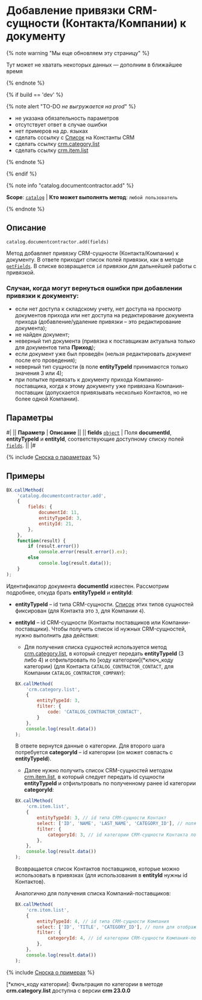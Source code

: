 # Добавление привязки CRM-сущности (Контакта/Компании) к документу

{% note warning "Мы еще обновляем эту страницу" %}

Тут может не хватать некоторых данных — дополним в ближайшее время

{% endnote %}

{% if build == 'dev' %}

{% note alert "TO-DO _не выгружается на prod_" %}

- не указана обязательность параметров
- отсутствует ответ в случае ошибки
- нет примеров на др. языках
- сделать сссылку с [Список](.) на Константы CRM
- сделать ссылку [crm.category.list](.)
- сделать ссылку [crm.item.list](.)
  
{% endnote %}

{% endif %}

{% note info "catalog.documentcontractor.add" %}

**Scope**: [`catalog`](../../scopes/permissions.md) | **Кто может выполнять метод**: `любой пользователь`

{% endnote %}

## Описание

```http
catalog.documentcontractor.add(fields)
```

Метод добавляет привязку CRM-сущности (Контакта/Компании) к документу.
В ответе приходит список полей привязки, как в методе [`getFields`](catalog-documentcontractor-get-fields.md). В списке возвращается `id` привязки для дальнейшей работы с привязкой.

### Случаи, когда могут вернуться ошибки при добавлении привязки к документу:

- если нет доступа к складскому учету, нет доступа на просмотр документов прихода или нет доступа на редактирование документа прихода (добавление/удаление привязки – это редактирование документа);
- не найден документ;
- неверный тип документа (привязка к поставщикам актуальна только для документов типа **Приход**);
- если документ уже был проведён (нельзя редактировать документ после его проведения);
- неверный тип сущности (в поле **entityTypeId** принимаются только значения 3 или 4);
- при попытке привязать к документу прихода Компанию-поставщика, когда к этому документу уже привязана Компания-поставщик (допускается привязывать несколько Контактов, но не более одной Компании).

## Параметры

#|
|| **Параметр** |  **Описание** ||
|| **fields** 
[`object`](../../data-types.md) | Поля **documentId**, **entityTypeId** и **entityId**, соответствующие доступному списку полей [`fields`](catalog-documentcontractor-get-fields.md). ||
|#

{% include [Сноска о параметрах](../../../_includes/required.md) %}

## Примеры

```js
BX.callMethod(
    'catalog.documentcontractor.add',
    {
        fields: {
            documentId: 11,
            entityTypeId: 3,
            entityId: 21,
        },
    },
    function(result) {
        if (result.error())
            console.error(result.error().ex);
        else
            console.log(result.data());
    }
);
```

Идентификатор документа **documentId** известен. Рассмотрим подробнее, откуда брать **entityTypeId** и **entityId**:

- **entityTypeId** – id типа CRM-сущности. [Список](.) этих типов сущностей фиксирован (для Контакта это `3`, для Компании `4`).
- **entityId** – id CRM-сущности (Контакты поставщиков или Компании-поставщики). Чтобы получить список id нужных CRM-сущностей, нужно выполнить два действия:
    
    - Для получения списка сущностей используется метод [crm.category.list](.), в который следует передать **entityTypeId** (3 либо 4) и отфильтровать по [коду категории](*ключ_коду категории) (для Контакта `CATALOG_CONTRACTOR_CONTACT`, для Компании `CATALOG_CONTRACTOR_COMPANY`):
  
    ```js
    BX.callMethod(
        'crm.category.list',
        {
            entityTypeId: 3,
            filter: {
                code: 'CATALOG_CONTRACTOR_CONTACT',
            }
        },
        console.log(result.data())
    );
    ```

    В ответе вернутся данные о категории. Для второго шага потребуется **categoryId** – id категории (он может совпасть с **entityTypeId**).

   - Далее нужно получить список CRM-сущностей методом [crm.item.list](.), в который следует передать id сущности **entityTypeId** и отфильтровать по полученному ранее id категории **categoryId**:

    ```js
    BX.callMethod(
        'crm.item.list',
        {
            entityTypeId: 3, // id типа CRM-сущности Контакт
            select: ['ID', 'NAME', 'LAST_NAME', 'CATEGORY_ID'], // поля для отображения, необязательный параметр
            filter: {
                categoryId: 3, // id категории CRM-сущности Контакта поставщика, полученный из crm.category.list
            },
        },
        console.log(result.data())
    );
    ```
    
    Возвращается список Контактов поставщиков, которые можно использовать в привязках (для использования в **entityId** нужны id Контактов).

    Аналогично для получения списка Компаний-поставщиков:

    ```js
    BX.callMethod(
        'crm.item.list',
        {
            entityTypeId: 4, // id типа CRM-сущности Компания
            select: ['ID', 'TITLE', 'CATEGORY_ID'], // поля для отображения, необязательный параметр
            filter: {
                categoryId: 4, // id категории CRM-сущности Компания-поставщик, полученный из crm.category.list
            },
        },
        console.log(result.data())
    );
    ```

{% include [Сноска о примерах](../../../_includes/examples.md) %}

[*ключ_коду категории]: Фильтрация по категории в методе **crm.category.list** доступна с версии **crm 23.0.0**
